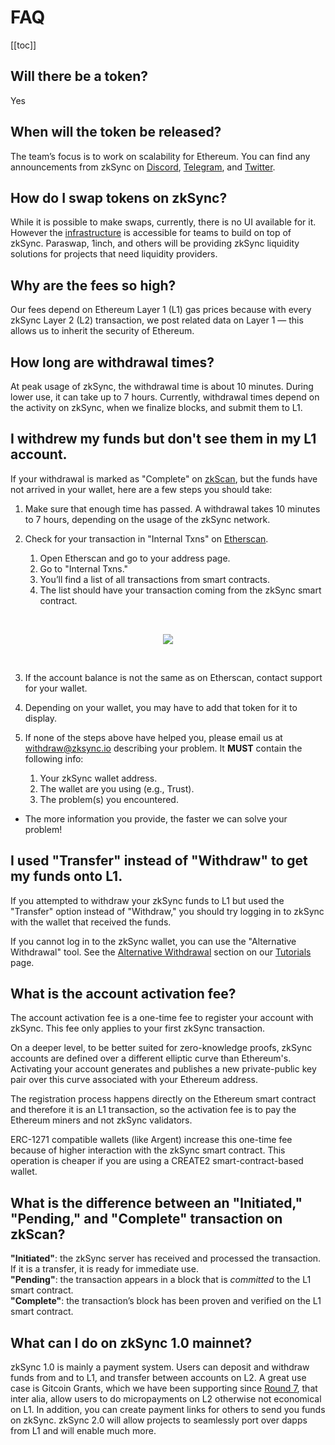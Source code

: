 # FAQ

[[toc]]


## Will there be a token?

Yes

## When will the token be released?

The team’s focus is to work on scalability for Ethereum. You can find any announcements from zkSync on [Discord](https://discord.com/invite/px2aR7w), [Telegram](https://t.me/zksync), and [Twitter](https://twitter.com/zksync). 

## How do I swap tokens on zkSync?

While it is possible to make swaps, currently, there is no UI available for it. However the [infrastructure](../dev/swaps.md#swaps-and-limit-orders) is accessible for teams to build on top of zkSync. Paraswap, 1inch, and others will be providing zkSync liquidity solutions for projects that need liquidity providers. 

## Why are the fees so high?

Our fees depend on Ethereum Layer 1 (L1) gas prices because with every zkSync Layer 2 (L2) transaction, we post related data on Layer 1 — this allows us to inherit the security of Ethereum.

## How long are withdrawal times?

At peak usage of zkSync, the withdrawal time is about 10 minutes. During lower use, it can take up to 7 hours. Currently, withdrawal times depend on the activity on zkSync, when we finalize blocks, and submit them to L1.

## I withdrew my funds but don't see them in my L1 account.

If your withdrawal is marked as "Complete" on [zkScan](https://zkscan.io/), but the funds have not arrived in your wallet, here are a few steps you should take:

1. Make sure that enough time has passed. A withdrawal takes 10 minutes to 7 hours, depending on the usage of the zkSync network.

2. Check for your transaction in "Internal Txns" on [Etherscan](https://etherscan.io/).

    1. Open Etherscan and go to your address page.
    2. Go to "Internal Txns."   
    3. You’ll find a list of all transactions from smart contracts.   
    4. The list should have your transaction coming from the zkSync smart contract. 
<br>
<p align="center">
<img src="https://raw.githubusercontent.com/matter-labs/zksync-docs/master/docs/images/int-txns.png">
</p>
<br>  

3. If the account balance is not the same as on Etherscan, contact support for your wallet. 

4. Depending on your wallet, you may have to add that token for it to display.

5. If none of the steps above have helped you, please email us at withdraw@zksync.io describing your problem. It **MUST** contain the following info:

	1. Your zkSync wallet address.
	2. The wallet are you using (e.g., Trust).
	3. The problem(s) you encountered.
- The more information you provide, the faster we can solve your problem!
	

## I used "Transfer" instead of "Withdraw" to get my funds onto L1.

If you attempted to withdraw your zkSync funds to L1 but used the "Transfer" option instead of "Withdraw," you should try logging in to zkSync with the wallet that received the funds. 

If you cannot log in to the zkSync wallet, you can use the "Alternative Withdrawal" tool. See the [Alternative Withdrawal](./tutorials.md#alternative-withdrawal) section on our [Tutorials](./tutorials.md) page.

<!-- 1. Enter your address on [zkScan](https://zkscan.io/).
2. Check your account for the following information:
- 1. The account is at least 24 hours old.
- 2. The account has never been activated (i.e., nonce is zero).
<br>
<p align="center">
<img src="https://raw.githubusercontent.com/matter-labs/zksync-docs/master/docs/images/nonce.png">
</p>
<br>

If your account meets the requirements for using the "Alternative Withdrawal" tool, you can follow the steps below to proceed.

1. Go to [Alternative Withdrawal](https://withdraw.zksync.io/).
- *You can also access the “Alternative Withdrawal” tool on the [zkSync.io](http://zksync.io/) webpage under "zkTools.”*
2. Enter the zkSync address that you want the funds moved to Ethereum L1. 
3. Select the token you want to be withdrawn.
4. Choose your method of paying the fee.
5. Complete the fee payment process on your wallet.
6. The funds should be in your designated wallet from step 4 within 24 hours and can be see under "Internal Txns" on [Etherscan](https://etherscan.io/).
- If you do not see your funds within 24 hours, please email us at withdraw@zksync.io with the following information:
  - 1. Your zkSync address from step 4.
  - 2. The amount and token.
  - 3. The Ethereum Transaction Hash from Etherscan from step 6.
 
-->
## What is the account activation fee?

The account activation fee is a one-time fee to register your account with zkSync. This fee only applies to your first zkSync transaction.

On a deeper level, to be better suited for zero-knowledge proofs, zkSync accounts are defined over a different elliptic curve than Ethereum's. Activating your account generates and publishes a new private-public key pair over this curve associated with your Ethereum address. 

The registration process happens directly on the Ethereum smart contract and therefore it is an L1 transaction, so the activation fee is to pay the Ethereum miners and not zkSync validators.

ERC-1271 compatible wallets (like Argent) increase this one-time fee because of higher interaction with the zkSync smart contract. This operation is cheaper if you are using a CREATE2 smart-contract-based wallet.

## What is the difference between an "Initiated," "Pending," and "Complete" transaction on zkScan? 

**"Initiated"**: the zkSync server has received and processed the transaction. If it is a transfer, it is ready for immediate use.</br>
**"Pending"**: the transaction appears in a block that is *committed* to the L1 smart contract.</br> 
**"Complete"**: the transaction’s block has been proven and verified on the L1 smart contract.

## What can I do on zkSync 1.0 mainnet? 
zkSync 1.0 is mainly a payment system. Users can deposit and withdraw funds from and to L1, and transfer between accounts on L2. A great use case is Gitcoin Grants, which we 
have been supporting since [Round 7](https://gitcoin.co/blog/gitcoin-grants-round-7/), that inter alia, allow users to do micropayments on L2 otherwise not economical on L1.
In addition, you can create payment links for others to send you funds on zkSync. zkSync 2.0 will allow projects to seamlessly port over dapps from L1 and will enable much more. 
